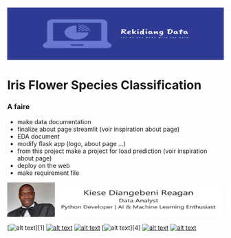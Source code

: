 ![alt text for screen readers](/accessoirs/data_logo_resized.png "Text to show on mouseover")

# Iris Flower Species Classification

### A faire

+ make data documentation
+ finalize about page streamlit (voir inspiration about page)
+ EDA document
+ modify flask app (logo, about page ...)
+ from this project make a project for load prediction (voir inspiration about page)
+ deploy on the web
+ make requirement file




![alt text for screen readers](/accessoirs/rkd_etiquette.png "Text to show on mouseover")


[![alt text][1.1]][1]
[![alt text][2.1]][2]
[![alt text][3.1]][3]
[![alt text][4.1]][4]
[![alt text][5.1]][5]
[![alt text][6.1]][6]

<!-- links to social media icons -->
<!-- no need to change these -->

<!-- icons with padding -->

[1.1]: https://i.imgur.com/GmxhYO0.png (instagram icon with padding)
[2.1]: https://i.imgur.com/oFsAcMx.png (facebook icon with padding)
[3.1]: https://i.imgur.com/YCdR3o9.png (twitter icon with padding)
[4.1]: https://i.imgur.com/AYLF0go.png (weibo icon with padding)
[5.1]: https://i.imgur.com/5BWvIrF.png (github icon with padding)
[6.1]: https://i.imgur.com/UA7Oh6z.png (medium icon with padding)

<!-- links to your social media accounts -->
<!-- update these accordingly -->

<!-- [1]: https://www.instagram.com/joechang0113 -->
[2]: http://www.facebook.com/joechang0113
[3]: https://twitter.com/ReaganKiese
<!-- [4]: http://weibo.com/7331813538/profile -->
[5]: https://github.com/RekidiangData-S
[6]: https://medium.com/@rkddatas

<!-- Please don't remove this: Grab your social icons from https://github.com/joechang0113/socialpage -->
